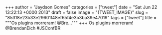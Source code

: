 
+++
author = "Jaydson Gomes"
categories = ["tweet"]
date = "Sat Jun 22 13:22:13 +0000 2013"
draft = false
image = "{TWEET_IMAGE}"
slug = "85318e23b33e29601f48ef65f4e3b3ba39e47019"
tags = ["tweet"]
title = """Os plugins morreram! @Bre..."""
+++
Os plugins morreram! @BrendanEich #JSConfBR
